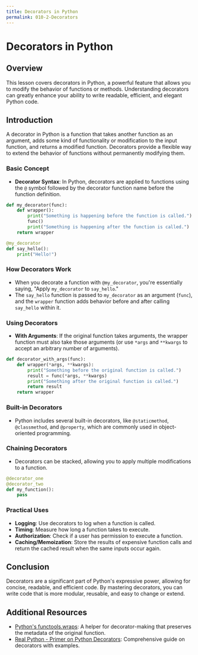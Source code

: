 ```yaml
---
title: Decorators in Python
permalink: 010-2-Decorators
---
```


# Decorators in Python

## Overview
This lesson covers decorators in Python, a powerful feature that allows you to modify the behavior of functions or methods. Understanding decorators can greatly enhance your ability to write readable, efficient, and elegant Python code.

## Introduction

A decorator in Python is a function that takes another function as an argument, adds some kind of functionality or modification to the input function, and returns a modified function. Decorators provide a flexible way to extend the behavior of functions without permanently modifying them.

### Basic Concept

- **Decorator Syntax**: In Python, decorators are applied to functions using the `@` symbol followed by the decorator function name before the function definition.

```python
def my_decorator(func):
    def wrapper():
        print("Something is happening before the function is called.")
        func()
        print("Something is happening after the function is called.")
    return wrapper

@my_decorator
def say_hello():
    print("Hello!")
```

### How Decorators Work

- When you decorate a function with `@my_decorator`, you're essentially saying, "Apply `my_decorator` to `say_hello`."
- The `say_hello` function is passed to `my_decorator` as an argument (`func`), and the `wrapper` function adds behavior before and after calling `say_hello` within it.

### Using Decorators

- **With Arguments**: If the original function takes arguments, the wrapper function must also take those arguments (or use `*args` and `**kwargs` to accept an arbitrary number of arguments).

```python
def decorator_with_args(func):
    def wrapper(*args, **kwargs):
        print("Something before the original function is called.")
        result = func(*args, **kwargs)
        print("Something after the original function is called.")
        return result
    return wrapper
```

### Built-in Decorators

- Python includes several built-in decorators, like `@staticmethod`, `@classmethod`, and `@property`, which are commonly used in object-oriented programming.

### Chaining Decorators

- Decorators can be stacked, allowing you to apply multiple modifications to a function.

```python
@decorator_one
@decorator_two
def my_function():
    pass
```

### Practical Uses

- **Logging**: Use decorators to log when a function is called.
- **Timing**: Measure how long a function takes to execute.
- **Authorization**: Check if a user has permission to execute a function.
- **Caching/Memoization**: Store the results of expensive function calls and return the cached result when the same inputs occur again.

## Conclusion

Decorators are a significant part of Python's expressive power, allowing for concise, readable, and efficient code. By mastering decorators, you can write code that is more modular, reusable, and easy to change or extend.

## Additional Resources

- [Python's functools.wraps](https://docs.python.org/3/library/functools.html#functools.wraps): A helper for decorator-making that preserves the metadata of the original function.
- [Real Python - Primer on Python Decorators](https://realpython.com/primer-on-python-decorators/): Comprehensive guide on decorators with examples.
